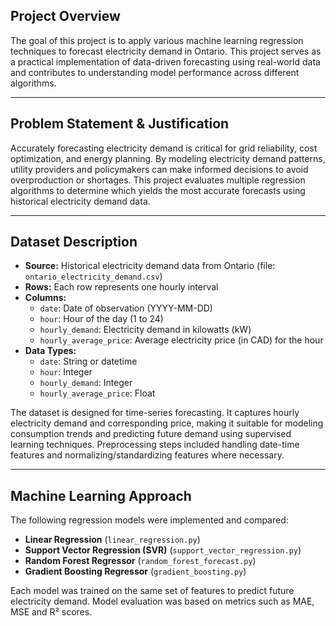 ## Project Overview

The goal of this project is to apply various machine learning regression techniques to forecast electricity demand in Ontario. This project serves as a practical implementation of data-driven forecasting using real-world data and contributes to understanding model performance across different algorithms.

---

## Problem Statement & Justification

Accurately forecasting electricity demand is critical for grid reliability, cost optimization, and energy planning. By modeling electricity demand patterns, utility providers and policymakers can make informed decisions to avoid overproduction or shortages. This project evaluates multiple regression algorithms to determine which yields the most accurate forecasts using historical electricity demand data.

---

## Dataset Description

- **Source:** Historical electricity demand data from Ontario (file: `ontario_electricity_demand.csv`)
- **Rows:** Each row represents one hourly interval
- **Columns:**
  - `date`: Date of observation (YYYY-MM-DD)
  - `hour`: Hour of the day (1 to 24)
  - `hourly_demand`: Electricity demand in kilowatts (kW)
  - `hourly_average_price`: Average electricity price (in CAD) for the hour
- **Data Types:**
  - `date`: String or datetime
  - `hour`: Integer
  - `hourly_demand`: Integer
  - `hourly_average_price`: Float

The dataset is designed for time-series forecasting. It captures hourly electricity demand and corresponding price, making it suitable for modeling consumption trends and predicting future demand using supervised learning techniques. Preprocessing steps included handling date-time features and normalizing/standardizing features where necessary.

---

## Machine Learning Approach

The following regression models were implemented and compared:

- **Linear Regression** (`linear_regression.py`)
- **Support Vector Regression (SVR)** (`support_vector_regression.py`)
- **Random Forest Regressor** (`random_forest_forecast.py`)
- **Gradient Boosting Regressor** (`gradient_boosting.py`)

Each model was trained on the same set of features to predict future electricity demand. Model evaluation was based on metrics such as MAE, MSE and R² scores.
